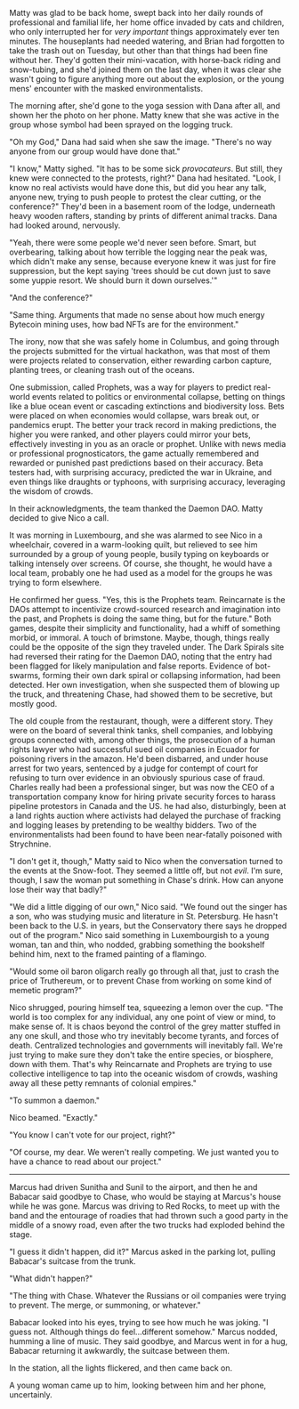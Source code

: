 Matty was glad to be back home, swept back into her daily rounds of professional and familial life, her home office invaded by cats and children, who only interrupted her for *very important* things approximately ever ten minutes. The houseplants had needed watering, and Brian had forgotten to take the trash out on Tuesday, but other than that things had been fine without her. They'd gotten their mini-vacation, with horse-back riding and snow-tubing, and she'd joined them on the last day, when it was clear she wasn't going to figure anything more out about the explosion, or the young mens' encounter with the masked environmentalists.

The morning after, she'd gone to the yoga session with Dana after all, and shown her the photo on her phone. Matty knew that she was active in the group whose symbol had been sprayed on the logging truck.

"Oh my God," Dana had said when she saw the image. "There's no way anyone from our group would have done that."

"I know," Matty sighed. "It has to be some sick *provocateurs*. But still, they knew were connected to the protests, right?" Dana had hesitated. "Look, I know no real activists would have done this, but did you hear any talk, anyone new, trying to push people to protest the clear cutting, or the conference?" They'd been in a basement room of the lodge, underneath heavy wooden rafters, standing by prints of different animal tracks. Dana had looked around, nervously.

"Yeah, there were some people we'd never seen before. Smart, but overbearing, talking about how terrible the logging near the peak was, which didn't make any sense, because everyone knew it was just for fire suppression, but the kept saying 'trees should be cut down just to save some yuppie resort. We should burn it down ourselves.'"

"And the conference?"

"Same thing. Arguments that made no sense about how much energy Bytecoin mining uses, how bad NFTs are for the environment."

The irony, now that she was safely home in Columbus, and going through the projects submitted for the virtual hackathon, was that most of them were projects related to conservation, either rewarding carbon capture, planting trees, or cleaning trash out of the oceans.

One submission, called Prophets, was a way for players to predict real-world events related to politics or environmental collapse, betting on things like a blue ocean event or cascading extinctions and biodiversity loss. Bets were placed on when economies would collapse, wars break out, or pandemics erupt. The better your track record in making predictions, the higher you were ranked, and other players could mirror your bets, effectively investing in you as an oracle or prophet. Unlike with news media or professional prognosticators, the game actually remembered and rewarded or punished past predictions based on their accuracy. Beta testers had, with surprising accuracy, predicted the war in Ukraine, and even things like draughts or typhoons, with surprising accuracy, leveraging the wisdom of crowds.

In their acknowledgments, the team thanked the Daemon DAO. Matty decided to give Nico a call.

It was morning in Luxembourg, and she was alarmed to see Nico in a wheelchair, covered in a warm-looking quilt, but relieved to see him surrounded by a group of young people, busily typing on keyboards or talking intensely over screens. Of course, she thought, he would have a local team, probably one he had used as a model for the groups he was trying to form elsewhere.

He confirmed her guess. "Yes, this is the Prophets team. Reincarnate is the DAOs attempt to incentivize crowd-sourced research and imagination into the past, and Prophets is doing the same thing, but for the future." Both games, despite their simplicity and functionality, had a whiff of something morbid, or immoral. A touch of brimstone. Maybe, though, things really could be the opposite of the sign they traveled under. The Dark Spirals site had reversed their rating for the Daemon DAO, noting that the entry had been flagged for likely manipulation and false reports. Evidence of bot-swarms, forming their own dark spiral or collapsing information, had been detected. Her own investigation, when she suspected them of blowing up the truck, and threatening Chase, had showed them to be secretive, but mostly good.

The old couple from the restaurant, though, were a different story. They were on the board of several think tanks, shell companies, and lobbying groups connected with, among other things, the prosecution of a human rights lawyer who had successful sued oil companies in Ecuador for poisoning rivers in the amazon. He'd been disbarred, and under house arrest for two years, sentenced by a judge for contempt of court for refusing to turn over evidence in an obviously spurious case of fraud. Charles really had been a professional singer, but was now the CEO of a transportation company know for hiring private security forces to harass pipeline protestors in Canada and the US. he had also, disturbingly, been at a land rights auction where activists had delayed the purchase of fracking and logging leases by pretending to be wealthy bidders. Two of the environmentalists had been found to have been near-fatally poisoned with Strychnine.

"I don't get it, though," Matty said to Nico when the conversation turned to the events at the Snow-foot. They seemed a little off, but not *evil*. I'm sure, though, I saw the woman put something in Chase's drink. How can anyone lose their way that badly?"

"We did a little digging of our own," Nico said. "We found out the singer has a son, who was studying music and literature in St. Petersburg. He hasn't been back to the U.S. in years, but the Conservatory there says he dropped out of the program." Nico said something in Luxembourgish to a young woman, tan and thin, who nodded, grabbing something the bookshelf behind him, next to the framed painting of a flamingo.

"Would some oil baron oligarch really go through all that, just to crash the price of Truthereum, or to prevent Chase from working on some kind of memetic program?"

Nico shrugged, pouring himself tea, squeezing a lemon over the cup. "The world is too complex for any individual, any one point of view or mind, to make sense of. It is chaos beyond the control of the grey matter stuffed in any one skull, and those who try inevitably become tyrants, and forces of death. Centralized technologies and governments will inevitably fall. We're just trying to make sure they don't take the entire species, or biosphere, down with them. That's why Reincarnate and Prophets are trying to use collective intelligence to tap into the oceanic wisdom of crowds, washing away all these petty remnants of colonial empires."

"To summon a daemon."

Nico beamed. "Exactly."

"You know I can't vote for our project, right?"

"Of course, my dear. We weren't really competing. We just wanted you to have a chance to read about our project."

___

Marcus had driven Sunitha and Sunil to the airport, and then he and Babacar said goodbye to Chase, who would be staying at Marcus's house while he was gone. Marcus was driving to Red Rocks, to meet up with the band and the entourage of roadies that had thrown such a good party in the middle of a snowy road, even after the two trucks had exploded behind the stage.

"I guess it didn't happen, did it?" Marcus asked in the parking lot, pulling Babacar's suitcase from the trunk.

"What didn't happen?"

"The thing with Chase. Whatever the Russians or oil companies were trying to prevent. The merge, or summoning, or whatever."

Babacar looked into his eyes, trying to see how much he was joking. "I guess not. Although things do feel...different somehow." Marcus nodded, humming a line of music. They said goodbye, and Marcus went in for a hug, Babacar returning it awkwardly, the suitcase between them.

In the station, all the lights flickered, and then came back on.

A young woman came up to him, looking between him and her phone, uncertainly.
